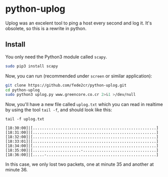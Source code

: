 # python-uplog
Uplog was an excelent tool to ping a host every second and log it. It's obsolete, so this is a rewrite in python.

## Install

You only need the Python3 module called ``scapy``.

```bash
sudo pip3 install scapy
```

Now, you can run (recommended under ``screen`` or similar application):

```bash
git clone https://github.com/fede2cr/python-uplog.git
cd python-uplog
sudo python3 uplog.py www.greencore.co.cr 2>&1 >/dev/null
```

Now, you'll have a new file called ``uplog.txt`` which you can read in realtime by using the tool ``tail -f``, and should look like this:

```
tail -f uplog.txt

[18:30:00]|[......................................................]
[18:31:00]|[......................................................]
[18:32:00]|[......................................................]
[18:33:01]|[......................................................]
[18:34:00]|[......................................................]
[18:35:00]|[.....................-................................]
[18:36:00]|[.....-................................................]
```

In this case, we only lost two packets, one at minute 35 and another at minute 36.
